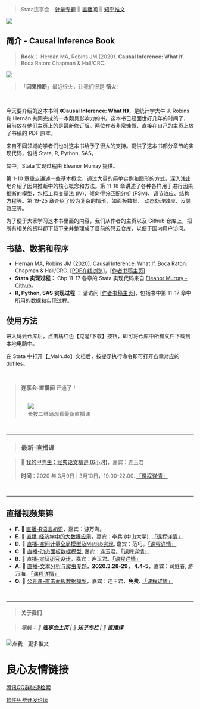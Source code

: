 > Stata连享会 &ensp;   [计量专题](https://www.lianxh.cn/news/46917f1076104.html)  || [直播间](http://lianxh.duanshu.com) || [知乎推文](https://www.zhihu.com/people/arlionn/) 

![](https://images.gitee.com/uploads/images/2020/0229/091709_2cef60f0_1522177.png)


## 简介 - Causal Inference Book

> **Book：** Hernán MA, Robins JM (2020).  **Causal Inference: What If**. Boca Raton: Chapman & Hall/CRC. 

![](https://images.gitee.com/uploads/images/2020/0228/175928_beb2892e_1522177.png)

> 「**因果推断**」最近很火，让我们很是 **恼火**!

&emsp; 

今天要介绍的这本书叫 **《Causal Inference: What If》**，是统计学大牛 J. Robins 和 Hernán 共同完成的一本颇具影响力的书。这本书已经面世好几年的时间了，目前放在他们主页上的是最新修订版。两位作者非常慷慨，直接在自己的主页上放了书稿的 PDF 原本。

来自不同领域的学者们也对这本书给予了很大的支持。提供了这本书部分章节的实现代码，包括 Stata, R, Python, SAS。

其中，Stata 实现过程由 Eleanor Murray 提供。 

第 1-10 章重点讲述一些基本概念，通过大量的简单实例和图形的方式，深入浅出地介绍了因果推断中的核心概念和方法。第 11-18 章讲述了各种各样用于进行因果推断的模型，包括工具变量法 (IV)、倾向得分匹配分析 (PSM)、调节效应、结构方程等。第 19-25 章介绍了较为复杂的情形，如面板数据、
动态处理效应、反馈效应等。 

为了便于大家学习这本书里面的内容，我们从作者的主页以及 Github 仓库上，把所有相关的资料都下载下来并整理成了目前的码云仓库，以便于国内用户访问。 

## 书稿、数据和程序

- Hernán MA, Robins JM (2020). Causal Inference: What If. Boca Raton: Chapman & Hall/CRC. [[PDF在线浏览]](https://quqi.gblhgk.com/s/880197/eQHgb0bnGgYeafcp)，[[作者书稿主页]](https://www.hsph.harvard.edu/miguel-hernan/causal-inference-book/)
- **Stata 实现过程：** Chp 11-17 各章的 Stata 实现代码来自 [Eleanor Murray - Github](https://github.com/eleanormurray/causalinferencebook_stata)。
- **R, Python, SAS 实现过程 ：** 请访问 [[作者书稿主页]](https://www.hsph.harvard.edu/miguel-hernan/causal-inference-book/)，包括书中第 11-17 章中所用的数据和实现过程。 

## 使用方法

进入码云仓库后，点击橘红色【克隆/下载】按钮，即可将仓库中所有文件下载到本地电脑中。

在 Stata 中打开【_Main.do】文档后，按提示执行命令即可打开各章对应的 dofiles。



 
&emsp; 

> **连享会-直播间** 开通了！      
> &emsp;         
>       
> &emsp; 
> ![](https://fig-lianxh.oss-cn-shenzhen.aliyuncs.com/连享会-直播间海报400.png)    
> &emsp; 
> 长按二维码观看最新直播课


&emsp; 

---
> ### 最新-直播课

> &#x1F34E;  [我的甲壳虫：经典论文精讲 (6小时)](https://lianxh.duanshu.com/#/brief/course/c3f79a0395a84d2f868d3502c348eafc)，嘉宾：连玉君    
> &emsp;     
> **时间**：2020 年 3月9日 | 3月10日，19:00-22:00. [「课程详情」](https://www.lianxh.cn/news/9efc337689a84.html)
  

&emsp; 


---
## 直播视频集锦
- **F.** &#x1F533; [直播-R语言初识](https://lianxh.duanshu.com/#/brief/course/a719037536de4812a630a599f8cd7b43)，嘉宾：游万海。
- **E.** &#x1F4D7; [直播-经济学中的大数据应用](https://lianxh.duanshu.com/#/brief/course/da1a75bc3acc4e238f489af3367efa26)，嘉宾：李兵 (中山大学). [「课程详情」](https://www.lianxh.cn/news/761e6bbfe07a8.html)
- **D.** &#x1F535; [直播-空间计量全局模型及Matlab实现](https://efves.duanshu.com/#/brief/course/ed1bc8fc5e7748c5aca7e2c39d28e20e), 嘉宾：范巧。[「课程详情」](https://www.lianxh.cn/news/6fdb88905419e.html)
- **C.** &#x1F532; [直播-动态面板数据模型](https://efves.duanshu.com/#/brief/course/3c3ac06108594577a6e3112323d93f3e), 嘉宾：连玉君。[「课程详情」](https://www.lianxh.cn/news/594aa12c096ca.html)
- **B.** &#x1F34F; [直播-实证研究设计](https://mp.weixin.qq.com/s/NGwsr92_Vr1DGRbVqDVQIA)，嘉宾：连玉君。[「课程详情」](https://www.lianxh.cn/news/2f31aa3347e83.html)    
- **A.** &#x1F36A; [直播-文本分析与爬虫专题](https://gitee.com/arlionn/Course/blob/master/Done/2020Text.md)，**2020.3.28-29， 4.4-5**，嘉宾：司继春, 游万海。[「课程详情」](https://www.lianxh.cn/news/88426b2faeea8.html)      
- **O.** &#x1F4D5; [公开课-直击面板数据模型](https://lianxh.duanshu.com/#/brief/course/7d1d3266e07d424dbeb3926170835b38)，嘉宾：连玉君，**免费**. [「课程详情」](https://gitee.com/arlionn/PanelData)     



&emsp;

---
>#### 关于我们

> ##### 导航： 📍 [连享会主页](https://www.lianxh.cn)  | 📍 [知乎专栏](https://www.zhihu.com/people/arlionn/) | 📍 [直播课](http://lianxh.duanshu.com) 

![点我 - 更多推文](https://images.gitee.com/uploads/images/2020/0222/181340_968f61e0_1522177.png)



 # 良心友情链接

[腾讯QQ群快速检索](http://u.720life.cn/s/8cf73f7c)

[软件免费开发论坛](http://u.720life.cn/s/bbb01dc0)
